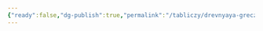 ```yaml
---
{"ready":false,"dg-publish":true,"permalink":"/tabliczy/drevnyaya-grecziya/parfenon/","dgPassFrontmatter":true}
---
```



